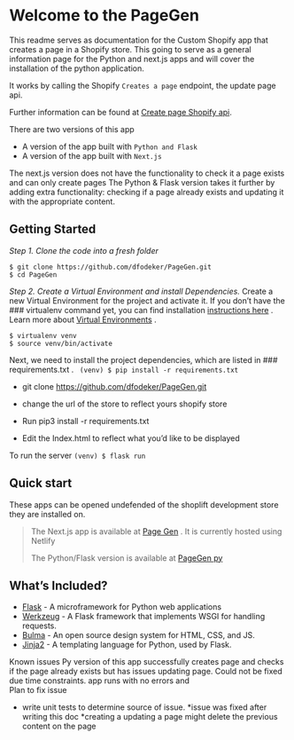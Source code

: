 # Welcome to the PageGen 
This readme serves as documentation for the  Custom Shopify app that creates a page in a Shopify store.
This going to serve as a general information page for the Python and next.js apps and will cover the installation of the python application. 

It works by calling the Shopify `Creates a page` endpoint, the update page api.


Further information can be found at [Create page Shopify api](https://shopify.dev/api/admin-rest/2022-07/resources/page).

There are two versions of this app 
* A version of the app built with `Python and Flask` 
* A version of the app built with `Next.js`

The next.js version does not have the functionality to check it a page exists and can only create pages
The Python & Flask version takes it further by adding extra functionality: checking if a page already exists and updating it with the appropriate content. 

##  Getting Started
*Step 1. Clone the code into a fresh folder*
```
$ git clone https://github.com/dfodeker/PageGen.git 
$ cd PageGen
```
*Step 2. Create a Virtual Environment and install Dependencies.*
Create a new Virtual Environment for the project and activate it. If you don’t have the ### virtualenv
 command yet, you can find installation  [instructions here](https://virtualenv.readthedocs.io/en/latest/) . Learn more about  [Virtual Environments](http://flask.pocoo.org/docs/1.0/installation/#virtual-environments) .
```
$ virtualenv venv
$ source venv/bin/activate
```
Next, we need to install the project dependencies, which are listed in ### requirements.txt
.
` (venv) $ pip install -r requirements.txt`

* git clone https://github.com/dfodeker/PageGen.git 

* change the url of the store to reflect yours shopify store

* Run pip3 install -r requirements.txt 

* Edit the Index.html to reflect what you’d like to be displayed

To run the server 
`(venv) $ flask run`

## Quick start
These apps can be opened undefended of the shoplift development store they are installed on. 
> The Next.js app is available  at  [Page Gen](https://lucky-pasca-ce4036.netlify.app) . It is currently hosted using Netlify
>
> The Python/Flask version is available at [PageGen py](https://spinning-walrus-vacuum.wayscript.cloud)
>

## What’s Included?
*  [Flask](http://flask.pocoo.org/)  - A microframework for Python web applications
*  [Werkzeug](http://werkzeug.pocoo.org/)  - A Flask framework that implements WSGI for handling requests.
*  [Bulma](https://getbootstrap.com/)  - An open source design system for HTML, CSS, and JS.
*  [Jinja2](http://jinja.pocoo.org/docs/2.10/)  - A templating language for Python, used by Flask.

 
Known issues 
Py version of this app successfully creates page and checks if the page already exists but has issues updating page. Could not be fixed due time constraints. app runs with no errors and  
Plan to fix issue
* write unit tests to determine source of issue.
*issue was fixed after writing this doc
*creating a updating a page might delete the previous content on the page


